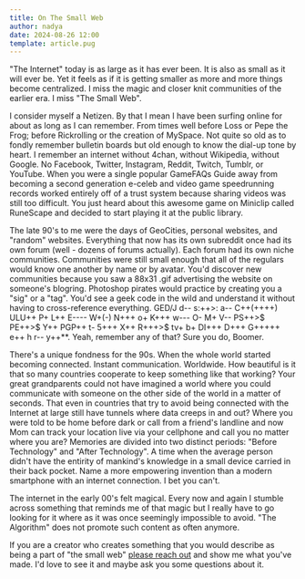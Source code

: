 ```yaml
---
title: On The Small Web
author: nadya
date: 2024-08-26 12:00
template: article.pug
---
```


"The Internet" today is as large as it has ever been. It is also as small as it will ever be. Yet it feels as if it is getting smaller as more and more things become centralized. I miss the magic and closer knit communities of the earlier era. I miss "The Small Web".

<span class="more"></span>

I consider myself a Netizen. By that I mean I have been surfing online for about as long as I can remember. From times well before Loss or Pepe the Frog; before Rickrolling or the creation of MySpace. Not quite so old as to fondly remember bulletin boards but old enough to know the dial-up tone by heart. I remember an internet without 4chan, without Wikipedia, without Google. No Facebook, Twitter, Instagram, Reddit, Twitch, Tumblr, or YouTube. When you were a single popular GameFAQs Guide away from becoming a second generation e-celeb and video game speedrunning records worked entirely off of a trust system because sharing videos was still too difficult. You just heard about this awesome game on Miniclip called RuneScape and decided to start playing it at the public library.

The late 90's to me were the days of GeoCities, personal websites, and "random" websites. Everything that now has its own subreddit once had its own forum (well - dozens of forums actually). Each forum had its own niche communities. Communities were still small enough that all of the regulars would know one another by name or by avatar. You'd discover new communities because you saw a 88x31 .gif advertising the website on someone's blogring. Photoshop pirates would practice by creating you a "sig" or a "tag". You'd see a geek code in the wild and understand it without having to cross-reference everything. GED/J d-- s:++>: a-- C++(++++) ULU++ P+ L++ E---- W+(-) N+++ o+ K+++ w--- O- M+ V-- PS++>$ PE++>$ Y++ PGP++ t- 5+++ X++ R+++>$ tv+ b+ DI+++ D+++ G+++++ e++ h r-- y++**\. Yeah, remember any of that? Sure you do, Boomer.

There's a unique fondness for the 90s. When the whole world started becoming connected. Instant communication. Worldwide. How beautiful is it that so many countries cooperate to keep something like that working? Your great grandparents could not have imagined a world where you could communicate with someone on the other side of the world in a matter of seconds. That even in countries that try to avoid being connected with the Internet at large still have tunnels where data creeps in and out? Where you were told to be home before dark or call from a friend's landline and now Mom can track your location live via your cellphone and call you no matter where you are? Memories are divided into two distinct periods: "Before Technology" and "After Technology". A time when the average person didn't have the entirity of mankind's knowledge in a small device carried in their back pocket. Name a more empowering invention than a modern smartphone with an internet connection. I bet you can't.

The internet in the early 00's felt magical. Every now and again I stumble across something that reminds me of that magic but I really have to go looking for it where as it was once seemingly impossible to avoid. "The Algorithm" does not promote such content as often anymore.

If you are a creator who creates something that you would describe as being a part of "the small web" [please reach out](https://nadyanay.me/identities) and show me what you've made. I'd love to see it and maybe ask you some questions about it.
